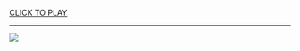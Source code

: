 
<a href="https://premium76.site?title=unblocked_games_hub&ref=13M">CLICK TO PLAY</a></h3>
<hr>

<a href="https://premium76.site?title=unblocked_games_hub&ref=13M"><img src="https://clearcache.store/games.png"></a>


